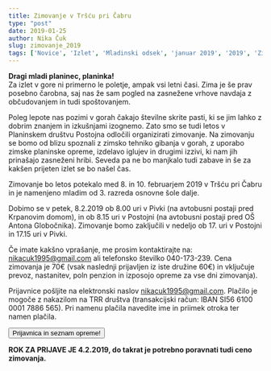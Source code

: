 ```yaml
---
title: Zimovanje v Tršću pri Čabru
type: "post"
date: 2019-01-25
author: Nika Čuk
slug: zimovanje_2019
tags: ['Novice', 'Izlet', 'Mladinski odsek', 'januar 2019', '2019', 'Zimovanje']
---
```


**Dragi mladi planinec, planinka!**<br />
Za izlet v gore ni primerno le poletje, ampak vsi letni časi. Zima je še prav posebno čarobna, saj nas že sam pogled na zasnežene vrhove navdaja z občudovanjem in tudi spoštovanjem.
<!--more-->

Poleg lepote nas pozimi v gorah čakajo številne skrite pasti, ki se jim lahko z dobrim znanjem in izkušnjami izognemo. Zato smo se tudi letos v Planinskem društvu Postojna odločili organizirati zimovanje. 
Na zimovanju se bomo od blizu spoznali z zimsko tehniko gibanja v gorah, z uporabo zimske planinske opreme, izdelavo iglujev in drugimi izzivi, ki nam jih prinašajo zasneženi hribi. Seveda pa ne bo manjkalo tudi zabave in še za kakšen prijeten izlet se bo našel čas.

Zimovanje bo letos potekalo med 8. in 10. februarjem  2019 v Tršću pri Čabru in je namenjeno mladim od 3. razreda osnovne šole dalje. 

Dobimo se v petek, 8.2.2019 ob 8.00  uri v Pivki (na avtobusni postaji pred Krpanovim domom), in ob 8.15  uri v Postojni (na avtobusni postaji pred OŠ Antona Globočnika). 
Zimovanje bomo zaključili v nedeljo ob 17. uri v Postojni in 17.15  uri v Pivki. 

Če imate kakšno vprašanje, me prosim kontaktirajte na: nikacuk1995@gmail.com ali telefonsko številko 040-173-239.
Cena zimovanja je 70€ (vsak naslednji prijavljen iz iste družine 60€) in vključuje prevoz, nastanitev, poln penzion in izposojo opreme za vse dni zimovanja). 

Prijavnice pošljite na elektronski naslov nikacuk1995@gmail.com.  Plačilo je mogoče z nakazilom na TRR društva (transakcijski račun: IBAN SI56 6100 0001 7886 565). Pri namenu plačila navedite ime in priimek otroka ter namen plačila.

<a class="btn" href="/documents/MOPD_zimovanje_prijavnica_2019.pdf">
    <button class="btn btn-primary btn-lg get-started-btn">Prijavnica in seznam opreme!</button>
</a>

**ROK ZA PRIJAVE JE 4.2.2019, do takrat je potrebno poravnati tudi ceno zimovanja.**


